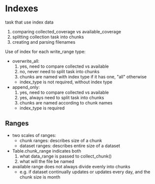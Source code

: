 
# Indexes

task that use index data
1. comparing collected_coverage vs available_coverage
2. splitting collection task into chunks
3. creating and parsing filenames

Use of index for each write_range type:
- overwrite_all:
    1. yes, need to compare collected vs available
    2. no, never need to split task into chunks
    3. chunks are named with index type if it has one, "all" otherwise
    - index_type is not required, without index type
- append_only:
    1. yes, need to compare collected vs available
    2. yes, always need to split task into chunks
    3. chunks are named according to chunk names
    - index_type is required


## Ranges
- two scales of ranges:
    - chunk ranges: describes size of a chunk
    - dataset ranges: describes entire size of a dataset
- Table.chunk_range indicates both
    1. what data_range is passed to collect_chunk()
    2. what will the file be named
- available range does not always divide evenly into chunks
    - e.g. if dataset continually updates or updates every day, and the chunk size is month
